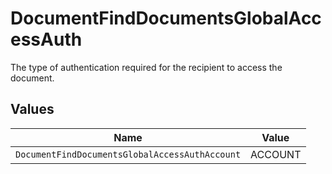 # DocumentFindDocumentsGlobalAccessAuth

The type of authentication required for the recipient to access the document.


## Values

| Name                                           | Value                                          |
| ---------------------------------------------- | ---------------------------------------------- |
| `DocumentFindDocumentsGlobalAccessAuthAccount` | ACCOUNT                                        |